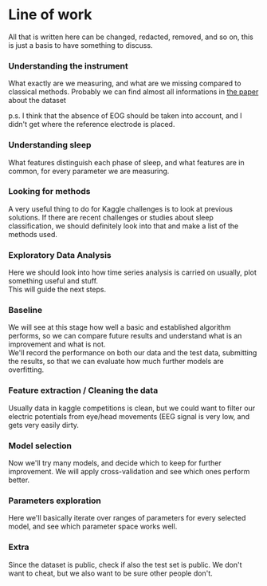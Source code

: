 # Line of work

All that is written here can be changed, redacted, removed, and so on, this is just a basis to have something to discuss.

### Understanding the instrument

What exactly are we measuring, and what are we missing compared to classical methods. Probably we can find almost all informations in [the paper](https://www.researchgate.net/publication/343143113_Dreem_Open_Datasets_Multi-Scored_Sleep_Datasets_to_Compare_Human_and_Automated_Sleep_Staging) about the dataset

p.s. I think that the absence of EOG should be taken into account, and I didn't get where the reference electrode is placed.

### Understanding sleep

What features distinguish each phase of sleep, and what features are in common, for every parameter we are measuring.

### Looking for methods

A very useful thing to do for Kaggle challenges is to look at previous solutions. If there are recent challenges or studies about sleep classification, we should definitely look into that and make a list of the methods used.

### Exploratory Data Analysis

Here we should look into how time series analysis is carried on usually, plot something useful and stuff.  
This will guide the next steps.

### Baseline

We will see at this stage how well a basic and established algorithm performs, so we can compare future results and understand what is an improvement and what is not.  
We'll record the performance on both our data and the test data, submitting the results, so that we can evaluate how much further models are overfitting.

### Feature extraction / Cleaning the data

Usually data in kaggle competitions is clean, but we could want to filter our electric potentials from eye/head movements (EEG signal is very low, and gets very easily dirty.

### Model selection

Now we'll try many models, and decide which to keep for further improvement. We will apply cross-validation and see which ones perform better.

### Parameters exploration

Here we'll basically iterate over ranges of parameters for every selected model, and see which parameter space works well.

### Extra

Since the dataset is public, check if also the test set is public. We don't want to cheat, but we also want to be sure other people don't.
